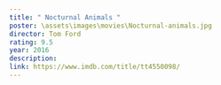 ```yaml
---
title: " Nocturnal Animals "
poster: \assets\images\movies\Nocturnal-animals.jpg
director: Tom Ford
rating: 9.5
year: 2016
description:
link: https://www.imdb.com/title/tt4550098/
---
```

